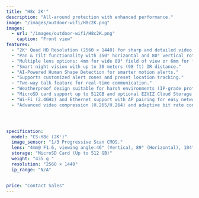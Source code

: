 ```yaml
---
title: "H8c 2K⁺"
description: "All-around protection with enhanced performance."
image: "/images/outdoor-wifi/H8c2K.png"
images:
  - url: "/images/outdoor-wifi/H8c2K.png"
    caption: "Front view"
features:
  - "2K⁺ Quad HD Resolution (2560 × 1440) for sharp and detailed video."
  - "Pan & Tilt functionality with 350° horizontal and 80° vertical rotation."
  - "Multiple lens options: 4mm for wide 89° field of view or 6mm for focused coverage."
  - "Smart night vision with up to 30 meters (98 ft) IR distance."
  - "AI-Powered Human Shape Detection for smarter motion alerts."
  - "Supports customized alert zones and preset location tracking."
  - "Two-way talk feature for real-time communication."
  - "Weatherproof design suitable for harsh environments (IP-grade protection)."
  - "MicroSD card support up to 512GB and optional EZVIZ Cloud Storage."
  - "Wi-Fi (2.4GHz) and Ethernet support with AP pairing for easy network setup."
  - "Advanced video compression (H.265/H.264) and adaptive bit rate control."




specification:
  model: "CS-H8c (2K⁺)"
  image_sensor: "1/3 Progressive Scan CMOS."
  lens: "4mm@ F1.6, viewing angle:46° (Vertica), 89° (Horizontal), 104° (Diagonal) 6mm@ F1.6, viewing angle:28° (Vertica), 52° (Horizontal), 60° (Diagonal)"
  storage: "MicroSD Card (Up to 512 GB)"
  weight: "435 g "
  resolution: "2560 × 1440"
  ip_range: "N/A"


price: "Contact Sales"
---
```

